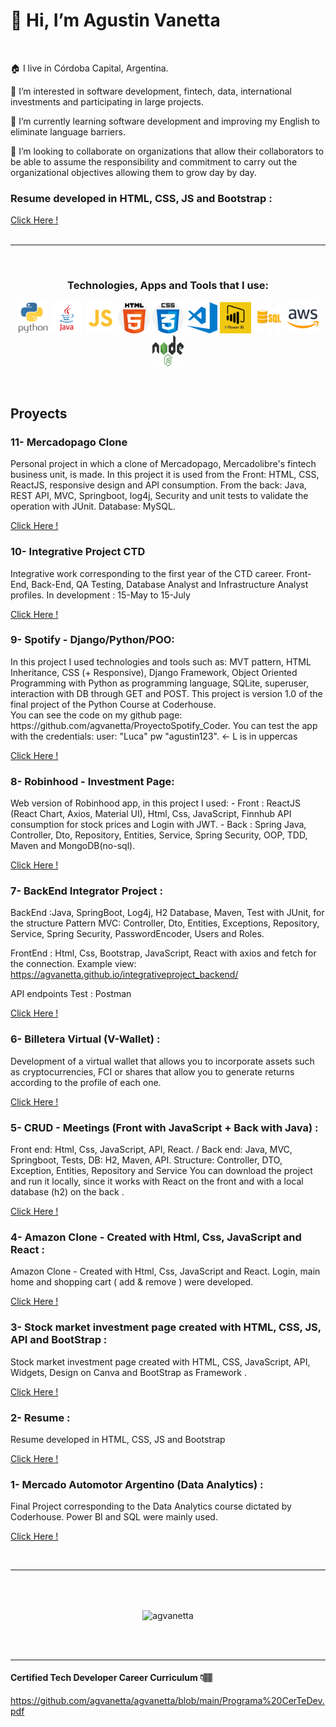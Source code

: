 # 👋 Hi, I’m Agustin Vanetta

<br>

🏠 I live in Córdoba Capital, Argentina.

👀 I’m interested in software development, fintech, data, international investments and participating in large projects.

🌱 I’m currently learning software development and improving my English to eliminate language barriers.

💞️ I’m looking to collaborate on organizations that allow their collaborators to be able to assume the responsibility and commitment to carry out the organizational objectives allowing them to grow day by day.

<h3>Resume developed in HTML, CSS, JS and Bootstrap : </h3>
<a href="https://agvanetta.github.io/IPortfolio/" target="blank"> Click Here !</a>
<br>
<br>

<hr></hr>

<br>
<h3 align="center">Technologies, Apps and Tools that I use:</h3>
<p align="center">
<img src="https://github.com/agvanetta/agvanetta/blob/main/img/python.png" width="50" height="50"> <img src="https://github.com/agvanetta/agvanetta/blob/main/img/java.png" width="50" height="50">
<img src="https://github.com/agvanetta/agvanetta/blob/main/img/js.png" width="50" height="50">
<img src="https://github.com/agvanetta/agvanetta/blob/main/img/html.png" width="50" height="50">
<img src="https://github.com/agvanetta/agvanetta/blob/main/img/css.png" width="50" height="50">
<img src="https://github.com/agvanetta/agvanetta/blob/main/img/visual.png" width="50" height="50">
<img src="https://github.com/agvanetta/agvanetta/blob/main/img/powerbi.jpg" width="50" height="50">
<img src="https://github.com/agvanetta/agvanetta/blob/main/img/sql.webp" width="50" height="50">
<img src="https://github.com/agvanetta/agvanetta/blob/main/img/aws.png" width="50" height="50">
<img src="https://github.com/agvanetta/agvanetta/blob/main/img/node.png" width="50" height="50">
</p>
<br>

## Proyects

<section>
 <h3>11- Mercadopago Clone</h3>
Personal project in which a clone of Mercadopago, Mercadolibre's fintech business unit, is made. In this project it is used from the Front: HTML, CSS, ReactJS, responsive design and API consumption. From the back: Java, REST API, MVC, Springboot, log4j, Security and unit tests to validate the operation with JUnit. Database: MySQL.
 
 <a href="https://agvanetta.github.io/mercadopagoClone" target="blank"> Click Here !</a>
 <br>

<section>
 <h3>10- Integrative Project CTD </h3>
 Integrative work corresponding to the first year of the CTD career. Front-End, Back-End, QA Testing, Database Analyst and Infrastructure Analyst profiles.
 In development : 15-May to 15-July
 
 <a href="https://github.com/agvanetta/integrativeProjectCTD" target="blank"> Click Here !</a>
 <br>
<h3>9- Spotify - Django/Python/POO: </h3>
 In this project I used technologies and tools such as: MVT pattern, HTML Inheritance, CSS (+ Responsive), Django Framework, Object Oriented Programming with Python as programming language, SQLite, superuser, interaction with DB through GET and POST. This project is version 1.0 of the final project of the Python Course at Coderhouse. <br>
 You can see the code on my github page: https://github.com/agvanetta/ProyectoSpotify_Coder. You can test the app with the credentials: user: "Luca" pw "agustin123". <- L is in uppercas

 <a href="https://agustinvanetta.pythonanywhere.com/AppSpotify" target="blank"> Click Here !</a>
<br>
<h3>8- Robinhood - Investment Page: </h3>
 Web version of Robinhood app, in this project I used:
- Front : ReactJS (React Chart, Axios, Material UI), Html, Css, JavaScript, Finnhub API consumption for stock prices and Login with JWT.
- Back : Spring Java, Controller, Dto, Repository, Entities, Service, Spring Security, OOP, TDD, Maven and MongoDB(no-sql).
 
<a href="https://agvanetta.github.io/tradingpage/" target="blank"> Click Here !</a>
<br>
<h3>7- BackEnd Integrator Project : </h3>
 BackEnd :Java, SpringBoot, Log4j, H2 Database, Maven, Test with JUnit, for the structure Pattern MVC: Controller, Dto, Entities, Exceptions, Repository, Service, Spring Security, PasswordEncoder, Users and Roles.

FrontEnd : Html, Css, Bootstrap, JavaScript, React with axios and fetch for the connection. Example view: https://agvanetta.github.io/integrativeproject_backend/

API endpoints Test : Postman
 
<a href="https://github.com/agvanetta/integrativeproject_backend" target="blank"> Click Here !</a>
<br>  
<h3>6- Billetera Virtual (V-Wallet) :</h3>
 Development of a virtual wallet that allows you to incorporate assets such as cryptocurrencies, FCI or shares that allow you to generate returns according to the profile of each one.
 
<a href="https://agvanetta.github.io/wallet/" target="blank"> Click Here !</a>
<br>  
<h3>5- CRUD - Meetings (Front with JavaScript + Back with Java) :</h3>
 Front end: Html, Css, JavaScript, API, React. / Back end: Java, MVC, Springboot, Tests, DB: H2, Maven, API. Structure: Controller, DTO, Exception, Entities, Repository and Service
You can download the project and run it locally, since it works with React on the front and with a local database (h2) on the back .
 
<a href="https://github.com/agvanetta/crudMeetingsBroker" target="blank"> Click Here !</a>
<br>  
<h3>4- Amazon Clone - Created with Html, Css, JavaScript and React : </h3>
 Amazon Clone - Created with Html, Css, JavaScript and React. Login, main home and shopping cart ( add & remove ) were developed.
 
<a href="https://agvanetta.github.io/amazon-clone/" target="blank"> Click Here !</a>
<br>
<h3>3- Stock market investment page created with HTML, CSS, JS, API and BootStrap :  </h3>
 Stock market investment page created with HTML, CSS, JavaScript, API, Widgets, Design on Canva and BootStrap as Framework .
 
<a href="https://agvanetta.github.io/Front-End/InverLatam" target="blank"> Click Here !</a>
<br>
<h3>2- Resume : </h3>
 Resume developed in HTML, CSS, JS and Bootstrap
 
<a href="https://agvanetta.github.io/IPortfolio/" target="blank"> Click Here !</a>
<h3>1- Mercado Automotor Argentino (Data Analytics) : </h3>
 Final Project corresponding to the Data Analytics course dictated by Coderhouse. Power BI and SQL were mainly used.
 
<a href="https://github.com/agvanetta/Data/blob/main/Mercado%20Automotor%20Argentino.pdf" target="blank"> Click Here !</a>
</section>
<br>
<hr></hr>
<br><br>


<p align="center"><img align="center" src="https://github-readme-stats.vercel.app/api/top-langs?username=agvanetta&show_icons=true&locale=en&layout=compact" alt="agvanetta" /></p>
<!--
<div align="center">
  <img height="255px" width="600" src="https://github-readme-stats.vercel.app/api/top-langs/?username=agvanetta&theme=light" />
 </div>
-->
<br>
<br>
<hr></hr>

#### Certified Tech Developer Career Curriculum 👇🏽
https://github.com/agvanetta/agvanetta/blob/main/Programa%20CerTeDev.pdf

